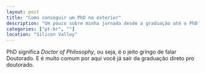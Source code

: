 ```yaml
---
layout: post
title: "Como conseguir um PhD no exterior"
description: "Um pouco sobre minha jornada desde a graduação até o PhD"
categories: ["pt-br", ""]
location: "Silicon Valley"
---
```


PhD significa _Doctor of Philosophy_, ou seja, é o jeito gringo de falar Doutorado.
E é muito comum por aqui você já sair da graduação direto pro doutorado.


